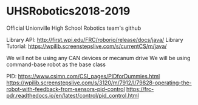 # UHSRobotics2018-2019
Official Unionville High School Robotics team's github

Library API: http://first.wpi.edu/FRC/roborio/release/docs/java/
Library Tutorial: https://wpilib.screenstepslive.com/s/currentCS/m/java/

We will not be using any CAN devices or mecanum drive
We will be using command-base robot as the base class

PID:
https://www.csimn.com/CSI_pages/PIDforDummies.html
https://wpilib.screenstepslive.com/s/3120/m/7912/l/79828-operating-the-robot-with-feedback-from-sensors-pid-control
https://frc-pdr.readthedocs.io/en/latest/control/pid_control.html
